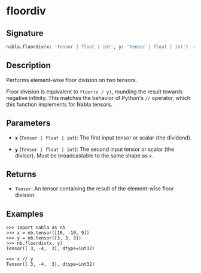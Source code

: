 # floordiv

## Signature

```python
nabla.floordiv(x: 'Tensor | float | int', y: 'Tensor | float | int') -> 'Tensor'
```

## Description

Performs element-wise floor division on two tensors.

Floor division is equivalent to `floor(x / y)`, rounding the result
towards negative infinity. This matches the behavior of Python's `//`
operator, which this function implements for Nabla tensors.

## Parameters

- **`x`** (`Tensor | float | int`): The first input tensor or scalar (the dividend).

- **`y`** (`Tensor | float | int`): The second input tensor or scalar (the divisor). Must be broadcastable to the same shape as `x`.

## Returns

- `Tensor`: An tensor containing the result of the element-wise floor division.

## Examples

```pycon
>>> import nabla as nb
>>> x = nb.tensor([10, -10, 9])
>>> y = nb.tensor([3, 3, 3])
>>> nb.floordiv(x, y)
Tensor([ 3, -4,  3], dtype=int32)

>>> x // y
Tensor([ 3, -4,  3], dtype=int32)
```
